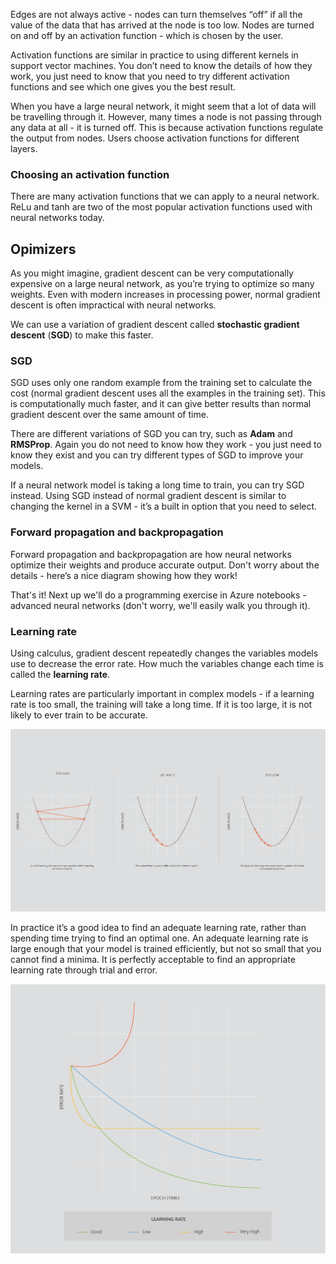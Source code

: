 Edges are not always active - nodes can turn themselves “off” if all the value of the data that has arrived at the node is too low. Nodes are turned on and off by an activation function - which is chosen by the user.

Activation functions are similar in practice to using different kernels in support vector machines. You don’t need to know the details of how they work, you just need to know that you need to try different activation functions and see which one gives you the best result.

When you have a large neural network, it might seem that a lot of data will be travelling through it. However, many times a node is not passing through any data at all - it is turned off. This is because activation functions regulate the output from nodes. Users choose activation functions for different layers.

### Choosing an activation function

There are many activation functions that we can apply to a neural network. ReLu and tanh are two of the most popular activation functions used with neural networks today.

## Opimizers

As you might imagine, gradient descent can be very computationally expensive on a large neural network, as you’re trying to optimize so many weights. Even with modern increases in processing power, normal gradient descent is often impractical with neural networks.

We can use a variation of gradient descent called __stochastic gradient descent__ (__SGD__) to make this faster.

### SGD

SGD uses only one random example from the training set to calculate the cost (normal gradient descent uses all the examples in the training set). This is computationally much faster, and it can give better results than normal gradient descent over the same amount of time.

There are different variations of SGD you can try, such as __Adam__ and __RMSProp__. Again you do not need to know how they work - you just need to know they exist and you can try different types of SGD to improve your models.

If a neural network model is taking a long time to train, you can try SGD instead. Using SGD instead of normal gradient descent is similar to changing the kernel in a SVM - it’s a built in option that you need to select.

### Forward propagation and backpropagation

Forward propagation and backpropagation are how neural networks optimize their weights and produce accurate output. Don't worry about the details - here’s a nice diagram showing how they work!

That's it! Next up we'll do a programming exercise in Azure notebooks - advanced neural networks (don't worry, we'll easily walk you through it).

### Learning rate

Using calculus, gradient descent repeatedly changes the variables models use to decrease the error rate. How much the variables change each time is called the __learning rate__.  

Learning rates are particularly important in complex models - if a learning rate is too small, the training will take a long time. If it is too large, it is not likely to ever train to be accurate.

![TBC if we keep in optional content](../media/2.3_LearningRate-02.png) 

In practice it’s a good idea to find an adequate learning rate, rather than spending time trying to find an optimal one. An adequate learning rate is large enough that your model is trained efficiently, but not so small that you cannot find a minima. It is perfectly acceptable to find an appropriate learning rate through trial and error.

![TBC if we keep in optional content](../media/2.3_LearningRate-01.png)
